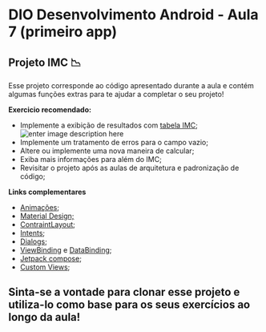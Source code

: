 # DIO Desenvolvimento Android  - Aula 7 (primeiro app)

## Projeto IMC :chart_with_downwards_trend:
Esse projeto corresponde ao código apresentado durante a aula e contém algumas funções extras para te ajudar a completar o seu projeto! 

**Exercicio recomendado:**

 - Implemente a exibição de resultados com [tabela IMC](https://i2.wp.com/www.felizmelhoridade.com.br/wp-content/uploads/2019/01/TabelaCalculoIMC-1.jpg?resize=696,618&ssl=1);![enter image description here](https://i2.wp.com/www.felizmelhoridade.com.br/wp-content/uploads/2019/01/TabelaCalculoIMC-1.jpg?resize=696,618&ssl=1)
 - Implemente um tratamento de erros para o campo vazio;
 - Altere ou implemente uma nova maneira de calcular;
 - Exiba mais informações para além do IMC;  
 - Revisitar o projeto após as aulas de arquitetura e padronização de código;

**Links complementares**
 - [Animações](https://developer.android.com/training/animation/overview?hl=pt-br);
 - [Material Design;](https://material.io/components?platform=android)
 - [ContraintLayout](https://developer.android.com/training/constraint-layout);
 - [Intents](https://developer.android.com/guide/components/intents-filters?hl=pt-br);
 - [Dialogs](https://developer.android.com/guide/topics/ui/dialogs);
 - [ViewBinding](https://www.youtube.com/watch?v=W7uujFrljW0&ab_channel=AndroidDevelopers) e [DataBinding](https://developer.android.com/topic/libraries/data-binding);
 - [Jetpack compose](https://developer.android.com/jetpack/compose/tutorial?gclsrc=aw.ds&&gclid=Cj0KCQiA3smABhCjARIsAKtrg6KElp-9NhJ6SJQhGR5vFSjSDsH0CzjVqg4h74ei4AEA8-N3s9MPanAaAtkYEALw_wcB);
 - [Custom Views](https://developer.android.com/guide/topics/ui/custom-components); 

## Sinta-se a vontade para clonar esse projeto e utiliza-lo como base para os seus exercícios ao longo da aula!

